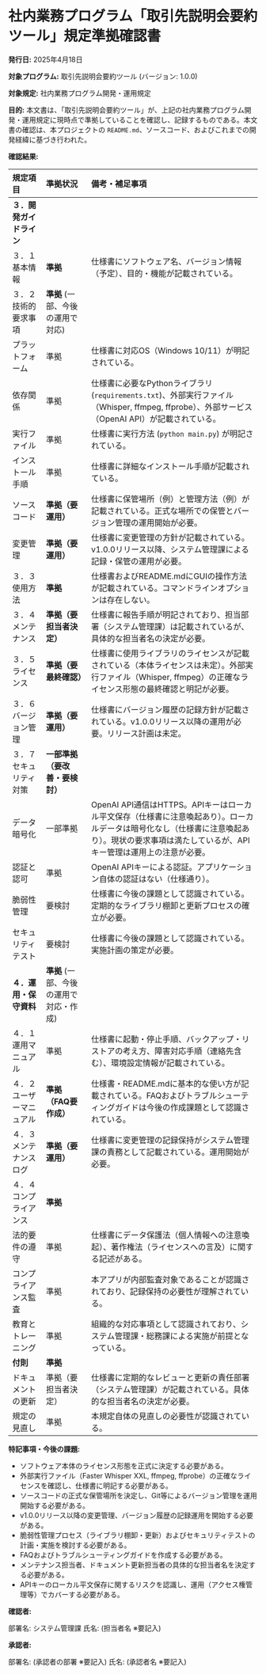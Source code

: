 # 社内業務プログラム「取引先説明会要約ツール」規定準拠確認書

**発行日:** 2025年4月18日

**対象プログラム:** 取引先説明会要約ツール (バージョン: 1.0.0)

**対象規定:** 社内業務プログラム開発・運用規定 

**目的:**
本文書は、「取引先説明会要約ツール」が、上記の社内業務プログラム開発・運用規定に現時点で準拠していることを確認し、記録するものである。本文書の確認は、本プロジェクトの `README.md`、ソースコード、およびこれまでの開発経緯に基づき行われた。

**確認結果:**

| 規定項目           | 準拠状況                    | 備考・補足事項                                                                                                    |
|:-------------- |:----------------------- |:---------------------------------------------------------------------------------------------------------- |
| **３．開発ガイドライン** |                         |                                                                                                            |
| ３．１ 基本情報       | **準拠**                  | 仕様書にソフトウェア名、バージョン情報（予定）、目的・機能が記載されている。                                                                     |
| ３．２ 技術的要求事項    | **準拠** (一部、今後の運用で対応)    |                                                                                                            |
| プラットフォーム       | 準拠                      | 仕様書に対応OS（Windows 10/11）が明記されている。                                                                           |
| 依存関係           | 準拠                      | 仕様書に必要なPythonライブラリ (`requirements.txt`)、外部実行ファイル（Whisper, ffmpeg, ffprobe）、外部サービス（OpenAI API）が記載されている。     |
| 実行ファイル         | 準拠                      | 仕様書に実行方法 (`python main.py`) が明記されている。                                                                      |
| インストール手順       | 準拠                      | 仕様書に詳細なインストール手順が記載されている。                                                                                   |
| ソースコード         | **準拠（要運用）**             | 仕様書に保管場所（例）と管理方法（例）が記載されている。正式な場所での保管とバージョン管理の運用開始が必要。                                                     |
| 変更管理           | **準拠（要運用）**             | 仕様書に変更管理の方針が記載されている。v1.0.0リリース以降、システム管理課による記録・保管の運用が必要。                                                    |
| ３．３ 使用方法       | **準拠**                  | 仕様書およびREADME.mdにGUIの操作方法が記載されている。コマンドラインオプションは存在しない。                                                       |
| ３．４ メンテナンス     | **準拠（要担当者決定）**          | 仕様書に報告手順が明記されており、担当部署（システム管理課）は記載されているが、具体的な担当者名の決定が必要。                                                    |
| ３．５ ライセンス      | **準拠（要最終確認）**           | 仕様書に使用ライブラリのライセンスが記載されている（本体ライセンスは未定）。外部実行ファイル（Whisper, ffmpeg）の正確なライセンス形態の最終確認と明記が必要。                     |
| ３．６ バージョン管理    | **準拠（要運用）**             | 仕様書にバージョン履歴の記録方針が記載されている。v1.0.0リリース以降の運用が必要。リリース計画は未定。                                                     |
| ３．７ セキュリティ対策   | **一部準拠（要改善・要検討）**       |                                                                                                            |
| データ暗号化         | 一部準拠                    | OpenAI API通信はHTTPS。APIキーはローカル平文保存（仕様書に注意喚起あり）。ローカルデータは暗号化なし（仕様書に注意喚起あり）。現状の要求事項は満たしているが、APIキー管理は運用上の注意が必要。 |
| 認証と認可          | 準拠                      | OpenAI APIキーによる認証。アプリケーション自体の認証はない（仕様通り）。                                                                  |
| 脆弱性管理          | 要検討                     | 仕様書に今後の課題として認識されている。定期的なライブラリ棚卸と更新プロセスの確立が必要。                                                              |
| セキュリティテスト      | 要検討                     | 仕様書に今後の課題として認識されている。実施計画の策定が必要。                                                                            |
| **４．運用・保守資料**  | **準拠** (一部、今後の運用で対応・作成) |                                                                                                            |
| ４．１ 運用マニュアル    | 準拠                      | 仕様書に起動・停止手順、バックアップ・リストアの考え方、障害対応手順（連絡先含む）、環境設定情報が記載されている。                                                  |
| ４．２ ユーザーマニュアル  | **準拠（FAQ要作成）**          | 仕様書・README.mdに基本的な使い方が記載されている。FAQおよびトラブルシューティングガイドは今後の作成課題として認識されている。                                      |
| ４．３ メンテナンスログ   | **準拠（要運用）**             | 仕様書に変更管理の記録保持がシステム管理課の責務として記載されている。運用開始が必要。                                                                |
| ４．４ コンプライアンス   | **準拠**                  |                                                                                                            |
| 法的要件の遵守        | 準拠                      | 仕様書にデータ保護法（個人情報への注意喚起）、著作権法（ライセンスへの言及）に関する記述がある。                                                           |
| コンプライアンス監査     | 準拠                      | 本アプリが内部監査対象であることが認識されており、記録保持の必要性が理解されている。                                                                 |
| 教育とトレーニング      | 準拠                      | 組織的な対応事項として認識されており、システム管理課・総務課による実施が前提となっている。                                                              |
| **付則**         | **準拠**                  |                                                                                                            |
| ドキュメントの更新      | 準拠（要担当者決定）              | 仕様書に定期的なレビューと更新の責任部署（システム管理課）が記載されている。具体的な担当者名の決定が必要。                                                      |
| 規定の見直し         | 準拠                      | 本規定自体の見直しの必要性が認識されている。                                                                                     |

**特記事項・今後の課題:**

* ソフトウェア本体のライセンス形態を正式に決定する必要がある。
* 外部実行ファイル（Faster Whisper XXL, ffmpeg, ffprobe）の正確なライセンスを確認し、仕様書に明記する必要がある。
* ソースコードの正式な保管場所を決定し、Git等によるバージョン管理を運用開始する必要がある。
* v1.0.0リリース以降の変更管理、バージョン履歴の記録運用を開始する必要がある。
* 脆弱性管理プロセス（ライブラリ棚卸・更新）およびセキュリティテストの計画・実施を検討する必要がある。
* FAQおよびトラブルシューティングガイドを作成する必要がある。
* メンテナンス担当者、ドキュメント更新担当者の具体的な担当者名を決定する必要がある。
* APIキーのローカル平文保存に関するリスクを認識し、運用（アクセス権管理等）でカバーする必要がある。

**確認者:**

部署名: システム管理課
氏名: (担当者名 ※要記入)

**承認者:**

部署名: (承認者の部署 ※要記入)
氏名: (承認者名 ※要記入)
